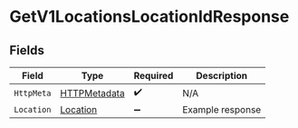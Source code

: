 # GetV1LocationsLocationIdResponse


## Fields

| Field                                                   | Type                                                    | Required                                                | Description                                             |
| ------------------------------------------------------- | ------------------------------------------------------- | ------------------------------------------------------- | ------------------------------------------------------- |
| `HttpMeta`                                              | [HTTPMetadata](../../Models/Components/HTTPMetadata.md) | :heavy_check_mark:                                      | N/A                                                     |
| `Location`                                              | [Location](../../Models/Components/Location.md)         | :heavy_minus_sign:                                      | Example response                                        |